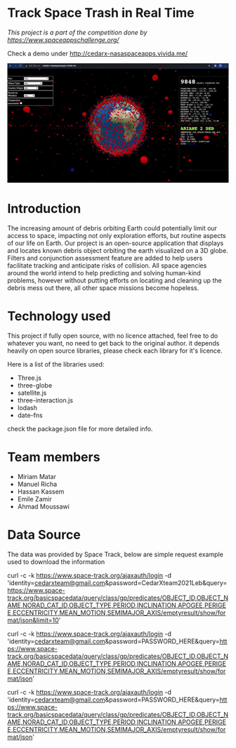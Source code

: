 # Track Space Trash in Real Time

<i>This project is a part of the competition done by https://www.spaceappschallenge.org/</i>

Check a demo under http://cedarx-nasaspaceapps.vivida.me/

![Intro](intro.gif)

# Introduction
The increasing amount of debris orbiting Earth could potentially limit our access to space, impacting not only exploration efforts, but routine aspects of our life on Earth. Our project is an open-source application that displays and locates known debris object orbiting the earth visualized on a 3D globe. Filters and conjunction assessment feature are added to help users facilitate tracking and anticipate risks of collision. All space agencies around the world intend to help predicting and solving human-kind problems, however without putting efforts on locating and cleaning up the debris mess out there, all other space missions become hopeless.

# Technology used
 This project if fully open source, with no licence attached, feel free to do whatever you want, no need to get back to the original author.
it depends heavily on open source libraries, please check each library for it's licence.

Here is a list of the libraries used:
 - Three.js
 - three-globe
 - satellite.js
 - three-interaction.js
 - lodash
 - date-fns

check the package.json file for more detailed info.

# Team members
 - Miriam Matar
 - Manuel Richa
 - Hassan Kassem
 - Emile Zamir
 - Ahmad Moussawi

# Data Source
The data was provided by Space Track, below are simple request example used to download the information

curl -c -k https://www.space-track.org/ajaxauth/login -d 'identity=cedarxteam@gmail.com&password=CedarXteam2021Leb&query=https://www.space-track.org/basicspacedata/query/class/gp/predicates/OBJECT_ID,OBJECT_NAME,NORAD_CAT_ID,OBJECT_TYPE,PERIOD,INCLINATION,APOGEE,PERIGEE,ECCENTRICITY,MEAN_MOTION,SEMIMAJOR_AXIS/emptyresult/show/format/json&limit=10'

curl -c -k https://www.space-track.org/ajaxauth/login -d 'identity=cedarxteam@gmail.com&password=PASSWORD_HERE&query=https://www.space-track.org/basicspacedata/query/class/gp/predicates/OBJECT_ID,OBJECT_NAME,NORAD_CAT_ID,OBJECT_TYPE,PERIOD,INCLINATION,APOGEE,PERIGEE,ECCENTRICITY,MEAN_MOTION,SEMIMAJOR_AXIS/emptyresult/show/format/json'

curl -c -k https://www.space-track.org/ajaxauth/login -d 'identity=cedarxteam@gmail.com&password=PASSWORD_HERE&query=https://www.space-track.org/basicspacedata/query/class/gp/predicates/OBJECT_ID,OBJECT_NAME,NORAD_CAT_ID,OBJECT_TYPE,PERIOD,INCLINATION,APOGEE,PERIGEE,ECCENTRICITY,MEAN_MOTION,SEMIMAJOR_AXIS/emptyresult/show/format/json'